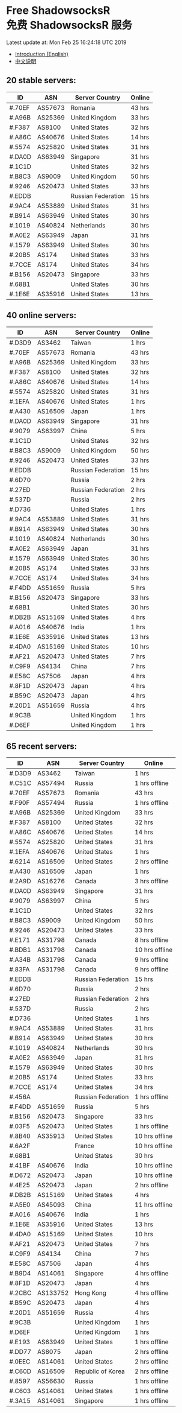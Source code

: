 # Free ShadowsocksR<br>免费 ShadowsocksR 服务

Latest update at: Mon Feb 25 16:24:18 UTC 2019

- [Introduction (English)](https://vision-network.readthedocs.io/en/latest/autossr/autossr.html)
- [中文说明](https://vision-network.readthedocs.io/zh_CN/latest/autossr/autossr.html)


## 20 stable servers:

| ID | ASN | Server Country | Online |
| ------ | ------ | ------ | ------ |
| #.70EF | AS57673 | Romania | 43 hrs |
| #.A96B | AS25369 | United Kingdom | 33 hrs |
| #.F387 | AS8100 | United States | 32 hrs |
| #.A86C | AS40676 | United States | 14 hrs |
| #.5574 | AS25820 | United States | 31 hrs |
| #.DA0D | AS63949 | Singapore | 31 hrs |
| #.1C1D |  | United States | 32 hrs |
| #.B8C3 | AS9009 | United Kingdom | 50 hrs |
| #.9246 | AS20473 | United States | 33 hrs |
| #.EDDB |  | Russian Federation | 15 hrs |
| #.9AC4 | AS53889 | United States | 31 hrs |
| #.B914 | AS63949 | United States | 30 hrs |
| #.1019 | AS40824 | Netherlands | 30 hrs |
| #.A0E2 | AS63949 | Japan | 31 hrs |
| #.1579 | AS63949 | United States | 30 hrs |
| #.20B5 | AS174 | United States | 33 hrs |
| #.7CCE | AS174 | United States | 34 hrs |
| #.B156 | AS20473 | Singapore | 33 hrs |
| #.68B1 |  | United States | 30 hrs |
| #.1E6E | AS35916 | United States | 13 hrs |

## 40 online servers:

| ID | ASN | Server Country | Online |
| ------ | ------ | ------ | ------ |
| #.D3D9 | AS3462 | Taiwan | 1 hrs |
| #.70EF | AS57673 | Romania | 43 hrs |
| #.A96B | AS25369 | United Kingdom | 33 hrs |
| #.F387 | AS8100 | United States | 32 hrs |
| #.A86C | AS40676 | United States | 14 hrs |
| #.5574 | AS25820 | United States | 31 hrs |
| #.1EFA | AS40676 | United States | 1 hrs |
| #.A430 | AS16509 | Japan | 1 hrs |
| #.DA0D | AS63949 | Singapore | 31 hrs |
| #.9079 | AS63997 | China | 5 hrs |
| #.1C1D |  | United States | 32 hrs |
| #.B8C3 | AS9009 | United Kingdom | 50 hrs |
| #.9246 | AS20473 | United States | 33 hrs |
| #.EDDB |  | Russian Federation | 15 hrs |
| #.6D70 |  | Russia | 2 hrs |
| #.27ED |  | Russian Federation | 2 hrs |
| #.537D |  | Russia | 2 hrs |
| #.D736 |  | United States | 1 hrs |
| #.9AC4 | AS53889 | United States | 31 hrs |
| #.B914 | AS63949 | United States | 30 hrs |
| #.1019 | AS40824 | Netherlands | 30 hrs |
| #.A0E2 | AS63949 | Japan | 31 hrs |
| #.1579 | AS63949 | United States | 30 hrs |
| #.20B5 | AS174 | United States | 33 hrs |
| #.7CCE | AS174 | United States | 34 hrs |
| #.F4DD | AS51659 | Russia | 5 hrs |
| #.B156 | AS20473 | Singapore | 33 hrs |
| #.68B1 |  | United States | 30 hrs |
| #.DB2B | AS15169 | United States | 4 hrs |
| #.A016 | AS40676 | India | 1 hrs |
| #.1E6E | AS35916 | United States | 13 hrs |
| #.4DA0 | AS15169 | United States | 10 hrs |
| #.AF21 | AS20473 | United States | 7 hrs |
| #.C9F9 | AS4134 | China | 7 hrs |
| #.E58C | AS7506 | Japan | 4 hrs |
| #.8F1D | AS20473 | Japan | 4 hrs |
| #.B59C | AS20473 | Japan | 4 hrs |
| #.20D1 | AS51659 | Russia | 4 hrs |
| #.9C3B |  | United Kingdom | 1 hrs |
| #.D6EF |  | United Kingdom | 1 hrs |

## 65 recent servers:

| ID | ASN | Server Country | Online |
| ------ | ------ | ------ | ------ |
| #.D3D9 | AS3462 | Taiwan | 1 hrs |
| #.C51C | AS57494 | Russia | 1 hrs offline |
| #.70EF | AS57673 | Romania | 43 hrs |
| #.F90F | AS57494 | Russia | 1 hrs offline |
| #.A96B | AS25369 | United Kingdom | 33 hrs |
| #.F387 | AS8100 | United States | 32 hrs |
| #.A86C | AS40676 | United States | 14 hrs |
| #.5574 | AS25820 | United States | 31 hrs |
| #.1EFA | AS40676 | United States | 1 hrs |
| #.6214 | AS16509 | United States | 2 hrs offline |
| #.A430 | AS16509 | Japan | 1 hrs |
| #.2A9D | AS16276 | Canada | 3 hrs offline |
| #.DA0D | AS63949 | Singapore | 31 hrs |
| #.9079 | AS63997 | China | 5 hrs |
| #.1C1D |  | United States | 32 hrs |
| #.B8C3 | AS9009 | United Kingdom | 50 hrs |
| #.9246 | AS20473 | United States | 33 hrs |
| #.E171 | AS31798 | Canada | 8 hrs offline |
| #.BDB1 | AS31798 | Canada | 10 hrs offline |
| #.A34B | AS31798 | Canada | 9 hrs offline |
| #.83FA | AS31798 | Canada | 9 hrs offline |
| #.EDDB |  | Russian Federation | 15 hrs |
| #.6D70 |  | Russia | 2 hrs |
| #.27ED |  | Russian Federation | 2 hrs |
| #.537D |  | Russia | 2 hrs |
| #.D736 |  | United States | 1 hrs |
| #.9AC4 | AS53889 | United States | 31 hrs |
| #.B914 | AS63949 | United States | 30 hrs |
| #.1019 | AS40824 | Netherlands | 30 hrs |
| #.A0E2 | AS63949 | Japan | 31 hrs |
| #.1579 | AS63949 | United States | 30 hrs |
| #.20B5 | AS174 | United States | 33 hrs |
| #.7CCE | AS174 | United States | 34 hrs |
| #.456A |  | Russian Federation | 1 hrs offline |
| #.F4DD | AS51659 | Russia | 5 hrs |
| #.B156 | AS20473 | Singapore | 33 hrs |
| #.03F5 | AS20473 | United States | 1 hrs offline |
| #.8B40 | AS35913 | United States | 10 hrs offline |
| #.6A2F |  | France | 10 hrs offline |
| #.68B1 |  | United States | 30 hrs |
| #.41BF | AS40676 | India | 10 hrs offline |
| #.D672 | AS20473 | Japan | 10 hrs offline |
| #.4E25 | AS20473 | Japan | 2 hrs offline |
| #.DB2B | AS15169 | United States | 4 hrs |
| #.A5E0 | AS45093 | China | 11 hrs offline |
| #.A016 | AS40676 | India | 1 hrs |
| #.1E6E | AS35916 | United States | 13 hrs |
| #.4DA0 | AS15169 | United States | 10 hrs |
| #.AF21 | AS20473 | United States | 7 hrs |
| #.C9F9 | AS4134 | China | 7 hrs |
| #.E58C | AS7506 | Japan | 4 hrs |
| #.B9D4 | AS14061 | Singapore | 4 hrs offline |
| #.8F1D | AS20473 | Japan | 4 hrs |
| #.2CBC | AS133752 | Hong Kong | 4 hrs offline |
| #.B59C | AS20473 | Japan | 4 hrs |
| #.20D1 | AS51659 | Russia | 4 hrs |
| #.9C3B |  | United Kingdom | 1 hrs |
| #.D6EF |  | United Kingdom | 1 hrs |
| #.E193 | AS63949 | United States | 1 hrs offline |
| #.DD77 | AS8075 | Japan | 2 hrs offline |
| #.0EEC | AS14061 | United States | 2 hrs offline |
| #.C60D | AS16509 | Republic of Korea | 2 hrs offline |
| #.8597 | AS56630 | Russia | 1 hrs offline |
| #.C603 | AS14061 | United States | 1 hrs offline |
| #.3A15 | AS14061 | Singapore | 1 hrs offline |



